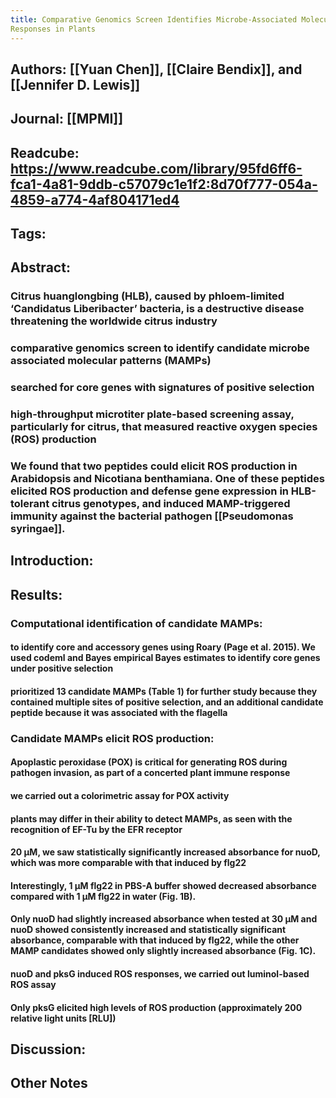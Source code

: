 ```yaml
---
title: Comparative Genomics Screen Identifies Microbe-Associated Molecular Patterns from ‘Candidatus Liberibacter’ spp. That Elicit Immune 
Responses in Plants
---
```


## **Authors**: [[Yuan Chen]], [[Claire Bendix]], and [[Jennifer D. Lewis]]

## **Journal**: [[MPMI]]

## **Readcube**: https://www.readcube.com/library/95fd6ff6-fca1-4a81-9ddb-c57079c1e1f2:8d70f777-054a-4859-a774-4af804171ed4

## **Tags**:

## **Abstract**:
### Citrus huanglongbing (HLB), caused by phloem-limited ‘Candidatus Liberibacter’ bacteria, is a destructive disease threatening the worldwide citrus industry

### comparative genomics screen to identify candidate microbe associated molecular patterns (MAMPs)

### searched for core genes with signatures of positive selection

### high-throughput microtiter plate-based screening assay, particularly for citrus, that measured reactive oxygen species (ROS) production

### We found that two peptides could elicit ROS production in Arabidopsis and Nicotiana benthamiana. One of these peptides elicited ROS production and defense gene expression in HLB-tolerant citrus genotypes, and induced MAMP-triggered immunity against the bacterial pathogen [[Pseudomonas syringae]].

## **Introduction**:

## **Results**:
### **Computational identification of candidate MAMPs**:
#### to identify core and accessory genes using Roary (Page et al. 2015). We used codeml and Bayes empirical Bayes estimates to identify core genes under positive selection

#### prioritized 13 candidate MAMPs (Table 1) for further study because they contained multiple sites of positive selection, and an additional candidate peptide because it was associated with the flagella

### **Candidate MAMPs elicit ROS production**:
#### Apoplastic peroxidase (POX) is critical for generating ROS during pathogen invasion, as part of a concerted plant immune response 

#### we carried out a colorimetric assay for POX activity

#### plants may differ in their ability to detect MAMPs, as seen with the recognition of EF-Tu by the EFR receptor

#### 20 µM, we saw statistically significantly increased absorbance for nuoD, which was more comparable with that induced by flg22

#### Interestingly, 1 µM flg22 in PBS-A buffer showed decreased absorbance compared with 1 µM flg22 in water (Fig. 1B).

#### Only nuoD had slightly increased absorbance when tested at 30 µM and nuoD showed consistently increased and statistically significant absorbance, comparable with that induced by flg22, while the other MAMP candidates showed only slightly increased absorbance (Fig. 1C).

#### nuoD and pksG induced ROS responses, we carried out luminol-based ROS assay

#### Only pksG elicited high levels of ROS production (approximately 200 relative light units [RLU])

## **Discussion**:

## Other Notes
